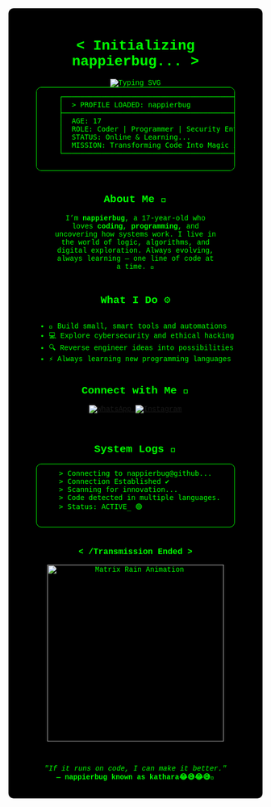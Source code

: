 <!-- 💀 README: nappierbug — 17yo Code Enthusiast 💀 -->
<div align="center" style="background-color:black; color:#00FF00; padding:20px; font-family:'Courier New', monospace; border-radius:10px;">

  <h1 style="color:#00FF00;">&lt; Initializing nappierbug... &gt;</h1>

  <img src="https://readme-typing-svg.herokuapp.com?font=Fira+Code&size=24&pause=1000&color=00FF00&center=true&vCenter=true&width=550&lines=%3E+Booting+Digital+Persona...;%3E+Access+Granted!;%3E+Welcome+to+nappierbug+HQ!;%3E+Stay+Curious..." alt="Typing SVG">

  <pre style="text-align:left; background-color:#000; color:#00FF00; padding:10px; border-radius:10px; border:1px solid #00FF00; width:80%; margin:auto;">
    ┌─────────────────────────────────────────────────────────────┐
    │  > PROFILE LOADED: nappierbug                              │
    ├─────────────────────────────────────────────────────────────┤
    │  AGE: 17                                                   │
    │  ROLE: Coder | Programmer | Security Enthusiast            │
    │  STATUS: Online & Learning...                              │
    │  MISSION: Transforming Code Into Magic ⚡                   │
    └─────────────────────────────────────────────────────────────┘
  </pre>

  <br>

  <h2 style="color:#00FF00;">About Me 🧠</h2>
  <p style="width:70%;margin:auto;color:#00FF00;">
    I’m <b>nappierbug</b>, a 17-year-old who loves <b>coding</b>, <b>programming</b>, and uncovering how systems work.  
    I live in the world of logic, algorithms, and digital exploration.  
    Always evolving, always learning — one line of code at a time. 👾
  </p>

  <br>

  <h2 style="color:#00FF00;">What I Do ⚙️</h2>
  <ul style="text-align:left;display:inline-block;color:#00FF00;">
    <li>🧩 Build small, smart tools and automations</li>
    <li>💻 Explore cybersecurity and ethical hacking</li>
    <li>🔍 Reverse engineer ideas into possibilities</li>
    <li>⚡ Always learning new programming languages</li>
  </ul>

  <br>

  <h2 style="color:#00FF00;">Connect with Me 📡</h2>
  <p>
    <a href="https://wa.me/0116141363" target="_blank">
      <img src="https://img.shields.io/badge/WhatsApp-25D366?style=for-the-badge&logo=whatsapp&logoColor=white" alt="WhatsApp">
    </a>
    <a href="https://www.instagram.com/n.a.p.p.i.e.r?igsh=ZGUzMzM3NWJiOQ==" target="_blank">
      <img src="https://img.shields.io/badge/Instagram-E4405F?style=for-the-badge&logo=instagram&logoColor=white" alt="Instagram">
    </a>
  </p>

  <br>

  <h2 style="color:#00FF00;">System Logs 🧾</h2>
  <pre style="text-align:left; background-color:#000; color:#00FF00; padding:10px; border-radius:10px; border:1px solid #00FF00; width:80%; margin:auto;">
    > Connecting to nappierbug@github...
    > Connection Established ✔
    > Scanning for innovation...
    > Code detected in multiple languages.
    > Status: ACTIVE_ 🟢
  </pre>

  <br>

  <h3 style="color:#00FF00;">&lt; /Transmission Ended &gt;</h3>

  <img src="https://i.imgur.com/zYIlgBl.gif" width="350" alt="Matrix Rain Animation">

  <br><br>
  <i style="color:#00FF00;">"If it runs on code, I can make it better."</i>
  <br>
  <b style="color:#00FF00;">— nappierbug known as kathara😂😅😂😅💚</b>

</div>
